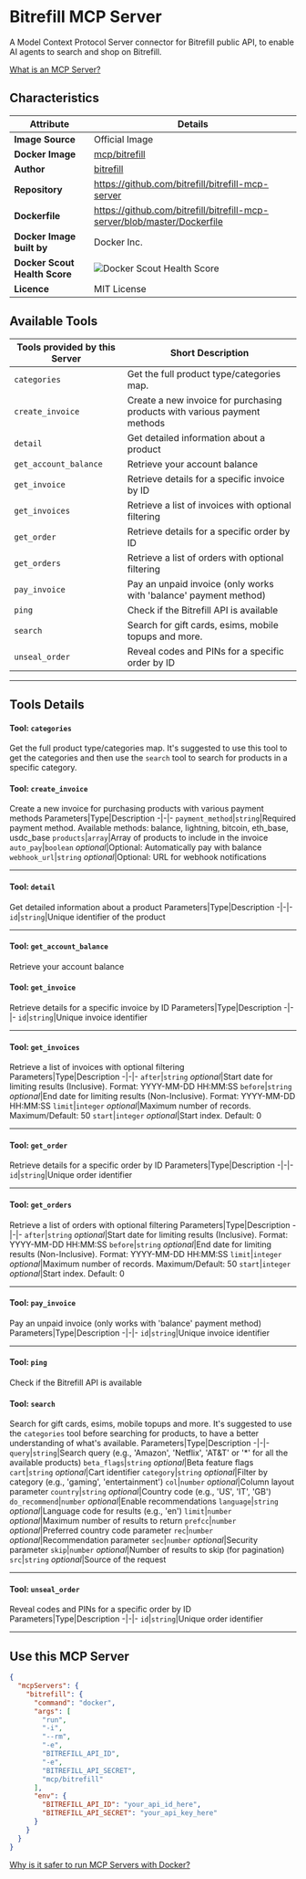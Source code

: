 # Bitrefill MCP Server

A Model Context Protocol Server connector for Bitrefill public API, to enable AI agents to search and shop on Bitrefill.

[What is an MCP Server?](https://www.anthropic.com/news/model-context-protocol)

## Characteristics
Attribute|Details|
|-|-|
**Image Source**|Official Image
**Docker Image**|[mcp/bitrefill](https://hub.docker.com/repository/docker/mcp/bitrefill)
**Author**|[bitrefill](https://github.com/bitrefill)
**Repository**|https://github.com/bitrefill/bitrefill-mcp-server
**Dockerfile**|https://github.com/bitrefill/bitrefill-mcp-server/blob/master/Dockerfile
**Docker Image built by**|Docker Inc.
**Docker Scout Health Score**| ![Docker Scout Health Score](https://api.scout.docker.com/v1/policy/insights/org-image-score/badge/mcp/bitrefill)
**Licence**|MIT License

## Available Tools
Tools provided by this Server|Short Description
-|-
`categories`|Get the full product type/categories map.|
`create_invoice`|Create a new invoice for purchasing products with various payment methods|
`detail`|Get detailed information about a product|
`get_account_balance`|Retrieve your account balance|
`get_invoice`|Retrieve details for a specific invoice by ID|
`get_invoices`|Retrieve a list of invoices with optional filtering|
`get_order`|Retrieve details for a specific order by ID|
`get_orders`|Retrieve a list of orders with optional filtering|
`pay_invoice`|Pay an unpaid invoice (only works with 'balance' payment method)|
`ping`|Check if the Bitrefill API is available|
`search`|Search for gift cards, esims, mobile topups and more.|
`unseal_order`|Reveal codes and PINs for a specific order by ID|

---
## Tools Details

#### Tool: **`categories`**
Get the full product type/categories map. It's suggested to use this tool to get the categories and then use the `search` tool to search for products in a specific category.
#### Tool: **`create_invoice`**
Create a new invoice for purchasing products with various payment methods
Parameters|Type|Description
-|-|-
`payment_method`|`string`|Required payment method. Available methods: balance, lightning, bitcoin, eth_base, usdc_base
`products`|`array`|Array of products to include in the invoice
`auto_pay`|`boolean` *optional*|Optional: Automatically pay with balance
`webhook_url`|`string` *optional*|Optional: URL for webhook notifications

---
#### Tool: **`detail`**
Get detailed information about a product
Parameters|Type|Description
-|-|-
`id`|`string`|Unique identifier of the product

---
#### Tool: **`get_account_balance`**
Retrieve your account balance
#### Tool: **`get_invoice`**
Retrieve details for a specific invoice by ID
Parameters|Type|Description
-|-|-
`id`|`string`|Unique invoice identifier

---
#### Tool: **`get_invoices`**
Retrieve a list of invoices with optional filtering
Parameters|Type|Description
-|-|-
`after`|`string` *optional*|Start date for limiting results (Inclusive). Format: YYYY-MM-DD HH:MM:SS
`before`|`string` *optional*|End date for limiting results (Non-Inclusive). Format: YYYY-MM-DD HH:MM:SS
`limit`|`integer` *optional*|Maximum number of records. Maximum/Default: 50
`start`|`integer` *optional*|Start index. Default: 0

---
#### Tool: **`get_order`**
Retrieve details for a specific order by ID
Parameters|Type|Description
-|-|-
`id`|`string`|Unique order identifier

---
#### Tool: **`get_orders`**
Retrieve a list of orders with optional filtering
Parameters|Type|Description
-|-|-
`after`|`string` *optional*|Start date for limiting results (Inclusive). Format: YYYY-MM-DD HH:MM:SS
`before`|`string` *optional*|End date for limiting results (Non-Inclusive). Format: YYYY-MM-DD HH:MM:SS
`limit`|`integer` *optional*|Maximum number of records. Maximum/Default: 50
`start`|`integer` *optional*|Start index. Default: 0

---
#### Tool: **`pay_invoice`**
Pay an unpaid invoice (only works with 'balance' payment method)
Parameters|Type|Description
-|-|-
`id`|`string`|Unique invoice identifier

---
#### Tool: **`ping`**
Check if the Bitrefill API is available
#### Tool: **`search`**
Search for gift cards, esims, mobile topups and more. It's suggested to use the `categories` tool before searching for products, to have a better understanding of what's available.
Parameters|Type|Description
-|-|-
`query`|`string`|Search query (e.g., 'Amazon', 'Netflix', 'AT&T' or '*' for all the available products)
`beta_flags`|`string` *optional*|Beta feature flags
`cart`|`string` *optional*|Cart identifier
`category`|`string` *optional*|Filter by category (e.g., 'gaming', 'entertainment')
`col`|`number` *optional*|Column layout parameter
`country`|`string` *optional*|Country code (e.g., 'US', 'IT', 'GB')
`do_recommend`|`number` *optional*|Enable recommendations
`language`|`string` *optional*|Language code for results (e.g., 'en')
`limit`|`number` *optional*|Maximum number of results to return
`prefcc`|`number` *optional*|Preferred country code parameter
`rec`|`number` *optional*|Recommendation parameter
`sec`|`number` *optional*|Security parameter
`skip`|`number` *optional*|Number of results to skip (for pagination)
`src`|`string` *optional*|Source of the request

---
#### Tool: **`unseal_order`**
Reveal codes and PINs for a specific order by ID
Parameters|Type|Description
-|-|-
`id`|`string`|Unique order identifier

---
## Use this MCP Server

```json
{
  "mcpServers": {
    "bitrefill": {
      "command": "docker",
      "args": [
        "run",
        "-i",
        "--rm",
        "-e",
        "BITREFILL_API_ID",
        "-e",
        "BITREFILL_API_SECRET",
        "mcp/bitrefill"
      ],
      "env": {
        "BITREFILL_API_ID": "your_api_id_here",
        "BITREFILL_API_SECRET": "your_api_key_here"
      }
    }
  }
}
```

[Why is it safer to run MCP Servers with Docker?](https://www.docker.com/blog/the-model-context-protocol-simplifying-building-ai-apps-with-anthropic-claude-desktop-and-docker/)
